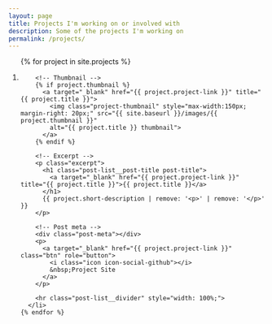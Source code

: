 ```yaml
---
layout: page
title: Projects I'm working on or involved with
description: Some of the projects I'm working on
permalink: /projects/
---
```


<div class="main-post-list">
  <ol class="post-list">
    {% for project in site.projects %}
      <li>

        <!-- Thumbnail -->
        {% if project.thumbnail %}
          <a target="_blank" href="{{ project.project-link }}" title="{{ project.title }}">
            <img class="project-thumbnail" style="max-width:150px; margin-right: 20px;" src="{{ site.baseurl }}/images/{{ project.thumbnail }}"
            alt="{{ project.title }} thumbnail">
          </a>
        {% endif %}

        <!-- Excerpt -->
        <p class="excerpt">
          <h1 class="post-list__post-title post-title">
            <a target="_blank" href="{{ project.project-link }}" title="{{ project.title }}">{{ project.title }}</a>
          </h1>
          {{ project.short-description | remove: '<p>' | remove: '</p>' }}
        </p>

        <!-- Post meta -->
        <div class="post-meta"></div>
        <p>
          <a target="_blank" href="{{ project.project-link }}" class="btn" role="button">
            <i class="icon icon-social-github"></i>
            &nbsp;Project Site
          </a>
        </p>

        <hr class="post-list__divider" style="width: 100%;">
      </li>
    {% endfor %}
  </ol>
</div>


<!-- <div class="row">
  {% for project in site.projects %}
    <div class="col-xs-6 col-sm-6 col-md-6 col-lg-4">
      <div class="thumbnail">
        <div class="thumbnail-wrapper text-center">
          <img src="{{ site.baseurl }}/images/{{ project.thumbnail }}" alt="...">
        </div>
        <div class="caption">
          <h3>{{ project.title }}</h3>
          <p>
            {{ project.short-description }}
          </p>
          <p class="text-center">
            <a target="_blank" href="{{ project.project-link }}" class="btn" role="button">
              <i class="icon icon-social-github"></i>
              &nbsp;Project Site
            </a>
          </p>
        </div>
      </div>
    </div>
  {% endfor %}
</div> -->

